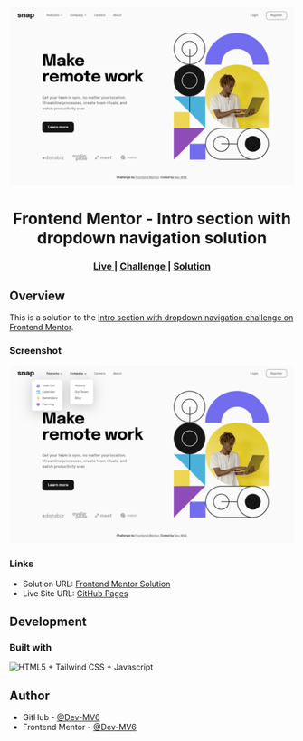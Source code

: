 ![](./screenshot.png)

<h1 align="center">Frontend Mentor - Intro section with dropdown navigation solution</h1>

<div align="center">
  <h3>
    <a href="https://dev-mv6.github.io/Frontend-Mentor-Challenges/J-Challenges/Intro%20section%20with%20dropdown%20navigation/">
      Live
    </a>
    <span> | </span>
    <a href="https://www.frontendmentor.io/challenges/intro-section-with-dropdown-navigation-ryaPetHE5">
      Challenge
    </a>
   <span> | </span>
    <a href="https://www.frontendmentor.io/solutions/intro-section-with-dropdown-navigation-pQDSKmF9T-">
      Solution
    </a>
  </h3>
</div>

## Overview

This is a solution to the [Intro section with dropdown navigation challenge on Frontend Mentor](https://www.frontendmentor.io/challenges/intro-section-with-dropdown-navigation-ryaPetHE5).

### Screenshot

![](./screenshot-menu-expanded.png)

### Links

- Solution URL: [Frontend Mentor Solution](https://www.frontendmentor.io/solutions/intro-section-with-dropdown-navigation-pQDSKmF9T-)
- Live Site URL: [GitHub Pages](https://dev-mv6.github.io/Frontend-Mentor-Challenges/J-Challenges/Intro%20section%20with%20dropdown%20navigation/)

## Development

### Built with

<img src="https://skillicons.dev/icons?i=html,tailwind,js" title="HTML5 + Tailwind CSS + Javascript">

## Author

- GitHub - [@Dev-MV6](https://github.com/Dev-MV6)
- Frontend Mentor - [@Dev-MV6](https://www.frontendmentor.io/profile/Dev-MV6)
